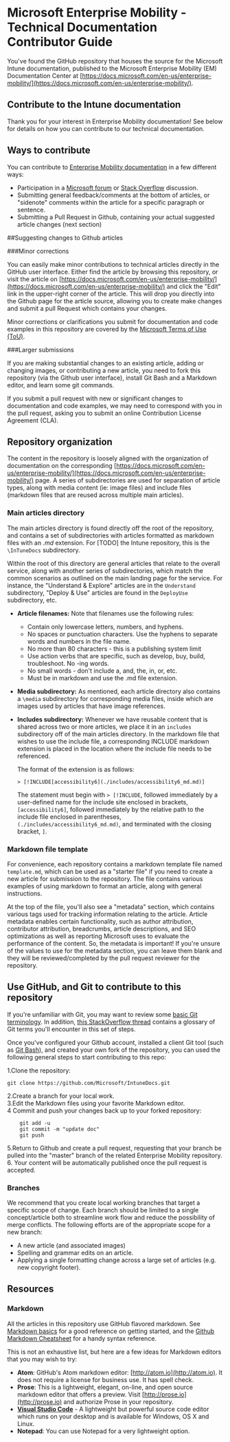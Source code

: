# Microsoft Enterprise Mobility - Technical Documentation Contributor Guide

You've found the GitHub repository that houses the source for the Microsoft Intune documentation, published to the Microsoft Enterprise Mobility (EM) Documentation Center at [https://docs.microsoft.com/en-us/enterprise-mobility/](https://docs.microsoft.com/en-us/enterprise-mobility/).

## Contribute to the Intune documentation
Thank you for your interest in Enterprise Mobility documentation! See below for details on how you can contribute to our technical documentation.  

## Ways to contribute

You can contribute to [Enterprise Mobility documentation](https://docs.microsoft.com/en-us/enterprise-mobility/) in a few different ways:

* Participation in a [Microsoft forum](https://social.technet.microsoft.com/Forums/en-us/home?category=microsoftintune) or [Stack Overflow](http://stackoverflow.com/questions/tagged/intune) discussion.
* Submitting general feedback/comments at the bottom of articles, or "sidenote" comments within the article for a specific paragraph or sentence.
* Submitting a Pull Request in Github, containing your actual suggested article changes (next section) 

##Suggesting changes to Github articles

###Minor corrections

You can easily make minor contributions to technical articles directly in the GitHub user interface. Either find the article by browsing this repository, or visit the article on [https://docs.microsoft.com/en-us/enterprise-mobility/](https://docs.microsoft.com/en-us/enterprise-mobility/) and click the "Edit" link in the upper-right corner of the article. This will drop you directly into the Github page for the article source, allowing you to create make changes and submit a pull Request which contains your changes.

Minor corrections or clarifications you submit for documentation and code examples in this repository are covered by the [Microsoft Terms of Use (ToU)](https://www.microsoft.com/en-us/legal/intellectualproperty/copyright/default.aspx).

###Larger submissions

If you are making substantial changes to an existing article, adding or changing images, or contributing a new article, you need to fork this repository (via the Github user interface), install Git Bash and a Markdown editor, and learn some git commands.

If you submit a pull request with new or significant changes to documentation and code examples, we may need to correspond with you in the pull request, asking you to submit an online Contribution License Agreement (CLA).

## Repository organization

The content in the repository is loosely aligned with the organization of documentation on the corresponding [https://docs.microsoft.com/en-us/enterprise-mobility/](https://docs.microsoft.com/en-us/enterprise-mobility/) page. A series of subdirectories are used for separation of article types, along with media content (ie: image files) and include files (markdown files that are reused across multiple main articles).

### Main articles directory

The main articles directory is found directly off the root of the repository, and contains a set of subdirectories with articles formatted as markdown files with an *.md* extension. For [TODO] the Intune repository, this is the `\InTuneDocs` subdirectory. 

Within the root of this directory are general articles that relate to the overall service, along with another series of subdirectories, which match the common scenarios as outlined on the main landing page for the service. For instance, the "Understand & Explore" articles are in the `Understand` subdirectory, "Deploy & Use" articles are found in the `DeployUse` subdirectory, etc.  

* **Article filenames:** Note that filenames use the following rules:
    * Contain only lowercase letters, numbers, and hyphens. 
    * No spaces or punctuation characters. Use the hyphens to separate words and numbers in the file name.
    * No more than 80 characters - this is a publishing system limit
    * Use action verbs that are specific, such as develop, buy, build, troubleshoot. No -ing words.
    * No small words - don't include a, and, the, in, or, etc.
    * Must be in markdown and use the .md file extension. 
* **Media subdirectory:** As mentioned, each article directory also contains a `\media` subdirectory for corresponding media files, inside which are images used by articles that have image references.  
* **Includes subdirectory:** Whenever we have reusable content that is shared across two or more articles, we place it in an `includes` subdirectory off of the main articles directory. In the markdown file that wishes to use the include file, a corresponding INCLUDE markdown extension is placed in the location where the include file needs to be referenced.  

     The format of the extension is as follows:

    `> [!INCLUDE[accessibility6](./includes/accessibility6_md.md)]`

    The statement must begin with `> [!INCLUDE`, followed immediately by a user-defined name for the include site enclosed in brackets, `[accessibility6]`, followed immediately by the relative path to the include file enclosed in parentheses, `(./includes/accessibility6_md.md)`, and terminated with the closing bracket, `]`.

### Markdown file template

For convenience, each repository contains a markdown template file named `template.md`, which can be used as a "starter file" if you need to create a new article for submission to the repository. The file contains various examples of using markdown to format an article, along with general instructions. 

At the top of the file, you'll also see a "metadata" section, which contains various tags used for tracking information relating to the article. Article metadata enables certain functionality, such as author attribution, contributor attribution, breadcrumbs, article descriptions, and SEO optimizations as well as reporting Microsoft uses to evaluate the performance of the content. So, the metadata is important! If you're unsure of the values to use for the metadata section, you can leave them blank and they will be reviewed/completed by the pull request reviewer for the repository.

## Use GitHub, and Git to contribute to this repository

If you're unfamiliar with Git, you may want to review some [basic Git terminology](https://help.github.com/articles/github-glossary). In addition, [this StackOverflow thread](http://stackoverflow.com/questions/7076164/terminology-used-by-git.) contains a glossary of Git terms you'll encounter in this set of steps.

Once you've configured your Github account, installed a client Git tool (such as [Git Bash](https://git-scm.com/downloads)), and created your own fork of the repository, you can used the following general steps to start contributing to this repo:

1.Clone the repository:  


    git clone https://github.com/Microsoft/IntuneDocs.git

2.Create a branch for your local work.  
3.Edit the Markdown files using your favorite Markdown editor.  
4 Commit and push your changes back up to your forked repository:  
        
        git add -u
        git commit -m "update doc"
        git push  
          
5.Return to Github and create a pull request, requesting that your branch be pulled into the "master" branch of the related Enterprise Mobility repository.  
6. Your content will be automatically published once the pull request is accepted.  

### Branches

We recommend that you create local working branches that target a specific scope of change. Each branch should be limited to a single concept/article both to streamline work flow and reduce the possibility of merge conflicts.  The following efforts are of the appropriate scope for a new branch:

* A new article (and associated images)
* Spelling and grammar edits on an article.
* Applying a single formatting change across a large set of articles (e.g. new copyright footer).

## Resources

### Markdown
All the articles in this repository use GitHub flavored markdown. See [Markdown basics](https://help.github.com/articles/getting-started-with-writing-and-formatting-on-github/) for a good reference on getting started, and the [Github Markdown Cheatsheet](https://guides.github.com/pdfs/markdown-cheatsheet-online.pdf) for a handy syntax reference. 

This is not an exhaustive list, but here are a few ideas for Markdown editors that you may wish to try:

- **Atom**: GitHub's Atom markdown editor: [http://atom.io](http://atom.io). It does not require a license for business use. It has spell check. 
- **Prose**: This is a lightweight, elegant, on-line, and open source markdown editor that offers a preview. Visit [http://prose.io](http://prose.io) and authorize Prose in your repository.
- **[Visual Studio Code](https://www.visualstudio.com/products/code-vs.aspx)** - A lightweight but powerful source code editor which runs on your desktop and is available for Windows, OS X and Linux. 
- **Notepad**: You can use Notepad for a very lightweight option.

